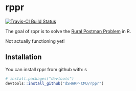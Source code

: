 # rppr

[![Travis-CI Build Status](https://travis-ci.org/dSHARP-CMU/rppr.svg?branch=master)](https://travis-ci.org/dSHARP-CMU/rppr)

The goal of rppr is to solve the [Rural Postman Problem]() in R.

Not actually functioning yet!

## Installation

You can install rppr from github with:
 s
``` r
# install.packages("devtools")
devtools::install_github("dSHARP-CMU/rppr")
```
